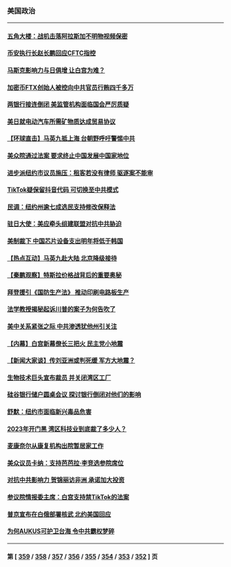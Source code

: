 ### 美国政治
---
#### [五角大楼：战机击落阿拉斯加不明物视频保密](../../pages/ncid1078159/n13960452.md) 
#### [币安执行长赵长鹏回应CFTC指控](../../pages/ncid1078159/n13960450.md) 
#### [马斯克影响力与日俱增 让白宫为难？](../../pages/ncid1078159/n13960388.md) 
#### [加密币FTX创始人被控向中共官员行贿四千多万](../../pages/ncid1078159/n13960411.md) 
#### [两银行接连倒闭 美监管机构面临国会严厉质疑](../../pages/ncid1078159/n13960364.md) 
#### [美日就电动汽车所需矿物质达成贸易协议](../../pages/ncid1078159/n13960216.md) 
#### [【环球直击】马英九抵上海 台朝野呼吁警惕中共](../../pages/ncid1078159/n13959852.md) 
#### [美众院通过法案 要求终止中国发展中国家地位](../../pages/ncid1078159/n13960127.md) 
#### [进步派纽约市议员施压：租客若没有律师 驱逐案不能审](../../pages/ncid1078159/n13960028.md) 
#### [TikTok疑保留抖音代码 可切换至中共模式](../../pages/ncid1078159/n13960112.md) 
#### [民调：纽约州逾七成选民支持修改保释法](../../pages/ncid1078159/n13960032.md) 
#### [驻日大使：美应牵头组建联盟对抗中共胁迫](../../pages/ncid1078159/n13959857.md) 
#### [美制裁下 中国芯片设备支出明年将低于韩国](../../pages/ncid1078159/n13959924.md) 
#### [【热点互动】马英九赴大陆 北京降级接待](../../pages/ncid1078159/n13959869.md) 
#### [【秦鹏观察】特斯拉价格战背后的重要奥秘](../../pages/ncid1078159/n13959896.md) 
#### [拜登援引《国防生产法》 推动印刷电路板生产](../../pages/ncid1078159/n13959885.md) 
#### [法学教授揭秘起诉川普的案子为何告吹了](../../pages/ncid1078159/n13959734.md) 
#### [美中关系紧张之际 中共渗透犹他州引关注](../../pages/ncid1078159/n13959687.md) 
#### [【内幕】白宫新幕僚长三把火 民主党小地震](../../pages/ncid1078159/n13959811.md) 
#### [【新闻大家谈】传刘亚洲或判死缓 军方大地震？](../../pages/ncid1078159/n13959682.md) 
#### [生物技术巨头宣布裁员 并关闭湾区工厂](../../pages/ncid1078159/n13959413.md) 
#### [硅谷银行储户圆桌会议 探讨银行倒闭对他们的影响](../../pages/ncid1078159/n13959388.md) 
#### [舒默：纽约市面临新兴毒品危害](../../pages/ncid1078159/n13959351.md) 
#### [2023年开门黑  湾区科技业到底裁了多少人？](../../pages/ncid1078159/n13959378.md) 
#### [麦康奈尔从康复机构出院暂居家工作](../../pages/ncid1078159/n13959174.md) 
#### [美众议员卡纳：支持芭芭拉‧李竞选参院席位](../../pages/ncid1078159/n13959153.md) 
#### [对抗中共影响力 贺锦丽访非洲 承诺加大投资](../../pages/ncid1078159/n13959086.md) 
#### [参议院情报委主席：白宫支持禁TikTok的法案](../../pages/ncid1078159/n13959040.md) 
#### [普京宣布在白俄部署核武 北约美国回应](../../pages/ncid1078159/n13958997.md) 
#### [为何AUKUS可护卫台海 令中共霸权梦碎](../../pages/ncid1078159/n13958063.md) 

---
#### 第 [ [359](./359.md) / [358](./358.md) / [357](./357.md) / [356](./356.md) / [355](./355.md) / [354](./354.md) / [353](./353.md) / [352](./352.md) ] 页

